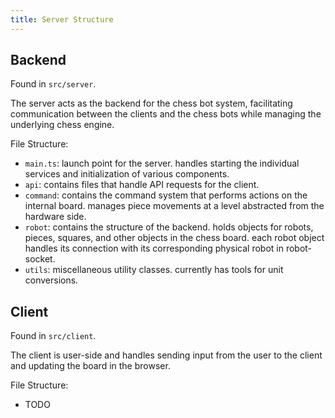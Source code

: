 ```yaml
---
title: Server Structure
---
```


## Backend

Found in `src/server`.

The server acts as the backend for the chess bot system, facilitating communication between the clients and the chess bots while managing the underlying chess engine.

File Structure:

- `main.ts`: launch point for the server. handles starting the individual services and initialization of various components.
- `api`: contains files that handle API requests for the client.
- `command`: contains the command system that performs actions on the internal board. manages piece movements at a level abstracted from the hardware side.
- `robot`: contains the structure of the backend. holds objects for robots, pieces, squares, and other objects in the chess board. each robot object handles its connection with its corresponding physical robot in robot-socket.
- `utils`: miscellaneous utility classes. currently has tools for unit conversions.

## Client

Found in `src/client`.

The client is user-side and handles sending input from the user to the client and updating the board in the browser.

File Structure:

- TODO
